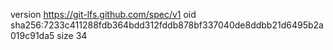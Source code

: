 version https://git-lfs.github.com/spec/v1
oid sha256:7233c411288fdb364bdd312fddb878bf337040de8ddbb21d6495b2a019c91da5
size 34
